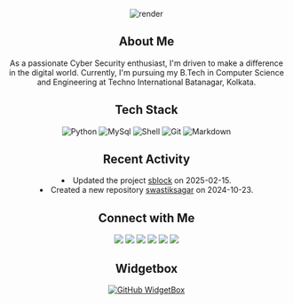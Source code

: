 <div align="center">

![render](https://capsule-render.vercel.app/api?type=waving&height=300&text=Swastik%20Sagar&textBg=false&reversal=false&section=header&fontColor=FFFFFF)
</div>
<div align="center"><h2>About Me</h2></div>
<div align="center"><p>As a passionate Cyber Security enthusiast, I'm driven to make a difference in the digital world. Currently, I'm pursuing my B.Tech in Computer Science and Engineering at Techno International Batanagar, Kolkata.</p></div>

<div align="center"> <h2>Tech Stack</h2></div>
<div align="center">

![Python](https://ziadoua.github.io/m3-Markdown-Badges/badges/Python/python3.svg)
![MySql](https://ziadoua.github.io/m3-Markdown-Badges/badges/MySQL/mysql2.svg) 
![Shell](https://ziadoua.github.io/m3-Markdown-Badges/badges/Shell/shell3.svg) 
![Git](https://ziadoua.github.io/m3-Markdown-Badges/badges/Git/git1.svg) 
![Markdown](https://ziadoua.github.io/m3-Markdown-Badges/badges/Markdown/markdown3.svg)
</div>

<div align="center"> <h2>Recent Activity</h2></div>
<div align="center"
  
- Updated the project [sblock](https://github.com/swastiksagar/sblock) on 2025-02-15.
- Created a new repository [swastiksagar](https://github.com/swastiksagar/swastiksagar) on 2024-10-23.
</div>
<div align="center"> <h2>Connect with Me</h2></div>  
<div align="center">
<a href="https://github.com/swastiksagar" target="blank">
<img src=https://ziadoua.github.io/m3-Markdown-Badges/badges/Github/github3.svg /></a>
<a href="https://twitter.com/swastiksagarr" target="blank">
<img src=https://ziadoua.github.io/m3-Markdown-Badges/badges/Twitter/twitter2.svg /></a>
<a href="https://linkedin.com/in/swastiksagar" target="blank">
<img src=https://ziadoua.github.io/m3-Markdown-Badges/badges/LinkedIn/linkedin2.svg /></a>
<a href="https://www.discord.com/#swastiksagar0" target="blank">
<img src=https://ziadoua.github.io/m3-Markdown-Badges/badges/Discord/discord1.svg /></a>
<a href="https://instagram.com/swastiksagar" target="blank">
<img src=https://ziadoua.github.io/m3-Markdown-Badges/badges/Instagram/instagram1.svg /></a>
<a href="mailto:swastiksagar06@gmail.com" target="blank">
<img src=https://ziadoua.github.io/m3-Markdown-Badges/badges/Gmail/gmail1.svg /></a>
</div>  
<div align="center"> <h2>Widgetbox</h2></div>
<div align="center">

[![GitHub WidgetBox](https://github-widgetbox.vercel.app/api/profile?username=swastiksagar&data=followers,repositories,stars,commits&theme=default)](https://github.com/Jurredr/github-widgetbox)
</div>
